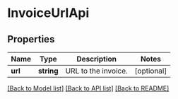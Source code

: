 # InvoiceUrlApi

## Properties
Name | Type | Description | Notes
------------ | ------------- | ------------- | -------------
**url** | **string** | URL to the invoice. | [optional] 

[[Back to Model list]](../../README.md#documentation-for-models) [[Back to API list]](../../README.md#documentation-for-api-endpoints) [[Back to README]](../../README.md)

